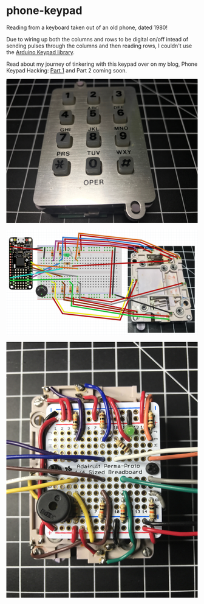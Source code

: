 # phone-keypad
Reading from a keyboard taken out of an old phone, dated 1980!

Due to wiring up both the columns and rows to be digital on/off intead of sending pulses through the columns and then reading rows, I couldn't use the [Arduino Keypad library](http://playground.arduino.cc/Code/Keypad).

Read about my journey of tinkering with this keypad over on my blog, Phone Keypad Hacking: [Part 1](https://nick.blog/2017/04/29/phone-keypad-hacking-part-1/) and Part 2 coming soon.

![Keypad](./keypad.jpg?raw=true "Keypad")

![Fritzing](./phone-keypad-fritzing.png?raw=true "Fritzing")

![Perma-Proto](./keypad-perma-proto.jpg?raw=true "Perma-Proto")
